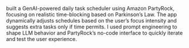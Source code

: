  built a GenAI-powered daily task scheduler using Amazon PartyRock, focusing on realistic time-blocking based on Parkinson’s Law. The app dynamically adjusts schedules based on the user’s focus intensity and suggests extra tasks only if time permits. I used prompt engineering to shape LLM behavior and PartyRock’s no-code interface to quickly iterate and test the user experience.
